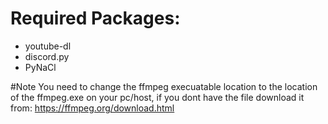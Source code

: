# Required Packages:
- youtube-dl
- discord.py
- PyNaCl



#Note
You need to change the ffmpeg execuatable location to the location of the ffmpeg.exe on your pc/host, 
if you dont have the file download it from: https://ffmpeg.org/download.html
